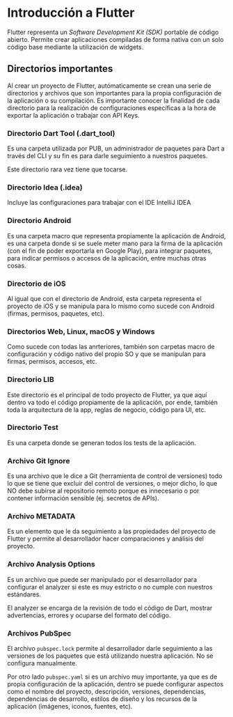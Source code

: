 # Introducción a Flutter

Flutter representa un *Software Development Kit (SDK)* portable de código abierto. Permite crear aplicaciones compiladas de forma nativa con un solo código base mediante la utilización de widgets.

## Directorios importantes

Al crear un proyecto de Flutter, autómaticamente se crean una serie de directorios y archivos que son importantes para la propia configuración de la aplicación o su compilación. Es importante conocer la finalidad de cada directorio para la realización de configuraciones específicas a la hora de exportar la aplicación o trabajar con API Keys.

### Directorio Dart Tool (.dart_tool)

Es una carpeta utilizada por PUB, un administrador de paquetes para Dart a través del CLI y su fin es para darle seguimiento a nuestros paquetes.

Este directorio rara vez tiene que tocarse.

### Directorio Idea (.idea)

Incluye las configuraciones para trabajar con el IDE IntelliJ IDEA


### Directorio Android

Es una carpeta macro que representa propiamente la aplicación de Android, es una carpeta donde si se suele meter mano para la firma de la aplicación (con el fin de poder exportarla en Google Play), para integrar paquetes, para indicar permisos o accesos de la aplicación, entre muchas otras cosas.

### Directorio de iOS

Al igual que con el directorio de Android, esta carpeta representa el proyecto de iOS y se manipula para lo mismo como sucede con Android (firmas, permisos, paquetes, etc).

### Directorios Web, Linux, macOS y Windows

Como sucede con todas las anrteriores, también son carpetas macro de configuración y código nativo del propio SO y que se manipulan para firmas, permisos, accesos, etc.

### Directorio LIB

Este directorio es el principal de todo proyecto de Flutter, ya que aquí dentro va todo el código propiamente de la aplicación, por ende, también toda la arquitectura de la app, reglas de negocio, código para UI, etc.

### Directorio Test

Es una carpeta donde se generan todos los tests de la aplicación.

### Archivo Git Ignore

Es una archivo que le dice a Git (herramienta de control de versiones) todo lo que se tiene que excluir del control de versiones, o mejor dicho, lo que NO debe subirse al repositorio remoto porque es innecesario o por contener información sensible (ej. secretos de APIs).

### Archivo METADATA

Es un elemento que le da seguimiento a las propiedades del proyecto de Flutter y permite al desarrollador hacer comparaciones y análisis del proyecto.

### Archivo Analysis Options

Es un archivo que puede ser manipulado por el desarrollador para configurar el analyzer si este es muy estricto o no cumple con nuestros estándares.

El analyzer se encarga de la revisión de todo el código de Dart, mostrar advertencias, errores y ocuparse del formato del código.

### Archivos PubSpec

El archivo `pubspec.lock` permite al desarrollador darle seguimiento a las versiones de los paquetes que está utilizando nuestra aplicación. No se configura manualmente.

Por otro lado `pubspec.yaml` si es un archivo muy importante, ya que es de propia configuración de la aplicación, dentro se puede configurar aspectos  como el nombre del proyecto, descripción, versiones, dependencias, dependencias de desarrollo, estilos de diseño y los recursos de la aplicación (imágenes, iconos, fuentes, etc).